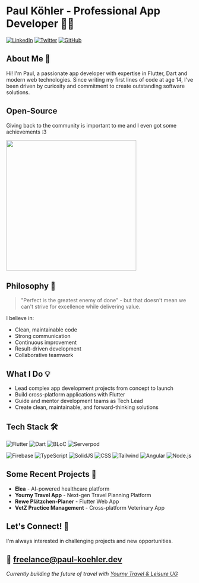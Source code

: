 # Paul Köhler - Professional App Developer 👨‍💻

[![LinkedIn](https://img.shields.io/badge/LinkedIn-paul--koehler-blue)](https://www.linkedin.com/in/paul-k%C3%B6hler-1a029b160/)
[![Twitter](https://img.shields.io/badge/Twitter-inf0rmatix-blue)](https://twitter.com/inf0rmatix)
[![GitHub](https://img.shields.io/badge/GitHub-inf0rmatix-black)](https://github.com/inf0rmatix)

## About Me 🚀

Hi! I'm Paul, a passionate app developer with expertise in Flutter, Dart and modern web technologies. Since writing my first lines of code at age 14, I've been driven by curiosity and commitment to create outstanding software solutions.

## Open-Source

Giving back to the community is important to me and I even got some achievements :3
<p>
    <a href="https://community.vaunt.dev/board/inf0rmatix/achievements">
        <img src="https://api.vaunt.dev/v1/github/entities/inf0rmatix/achievements?format=svg&limit=3" width="350" />
    </a>
</p>

## Philosophy 💭

> "Perfect is the greatest enemy of done" - but that doesn't mean we can't strive for excellence while delivering value.

I believe in:

- Clean, maintainable code
- Strong communication
- Continuous improvement
- Result-driven development
- Collaborative teamwork

## What I Do 💡

- Lead complex app development projects from concept to launch
- Build cross-platform applications with Flutter
- Guide and mentor development teams as Tech Lead
- Create clean, maintainable, and forward-thinking solutions

## Tech Stack 🛠️

![Flutter](https://img.shields.io/badge/Flutter-Expert-02569B?logo=flutter)
![Dart](https://img.shields.io/badge/Dart-Expert-0175C2?logo=dart)
![BLoC](https://img.shields.io/badge/BLoC-Expert-0175C2?logo=bloc)
![Serverpod](https://img.shields.io/badge/Serverpod-Expert-0175C2?logo=serverpod)

![Firebase](https://img.shields.io/badge/Firebase-Proficient-DD2C00?logo=firebase)
![TypeScript](https://img.shields.io/badge/TypeScript-Proficient-3178C6?logo=typescript)
![SolidJS](https://img.shields.io/badge/SolidJS-Proficient-2C4F7C?logo=solid)
![CSS](https://img.shields.io/badge/CSS-Proficient-1572B6?logo=css3)
![Tailwind](https://img.shields.io/badge/Tailwind-Proficient-06B6D4?logo=tailwindcss)
![Angular](https://img.shields.io/badge/Angular-Proficient-0F0F11?logo=angular)
![Node.js](https://img.shields.io/badge/Node.js-Proficient-5FA04E?logo=node.js)

## Some Recent Projects 🌟

- **Elea** - AI-powered healthcare platform
- **Yourny Travel App** - Next-gen Travel Planning Platform
- **Rewe Plätzchen-Planer** - Flutter Web App
- **VetZ Practice Management** - Cross-platform Veterinary App

## Let's Connect! 🤝

I'm always interested in challenging projects and new opportunities.

📧 [freelance@paul-koehler.dev](mailto:freelance@paul-koehler.dev)
---

*Currently building the future of travel with [Yourny Travel & Leisure UG](https://yourny.app)*
